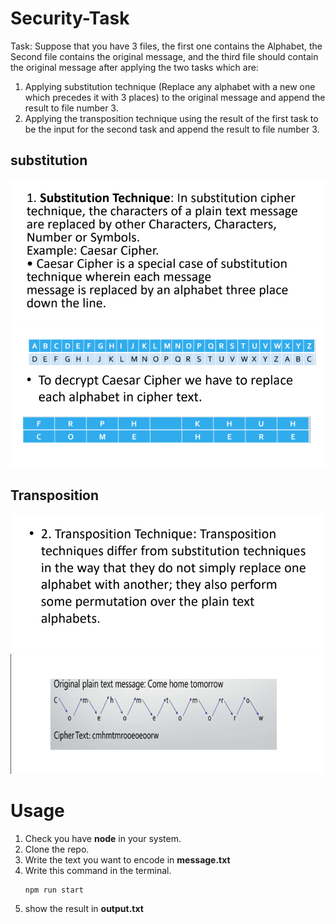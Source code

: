 # Security-Task

Task:
Suppose that you have 3 files, the first one contains the Alphabet, the Second file contains the original message, and the third file should contain the original message after applying the two tasks which are:
1. Applying substitution technique (Replace any alphabet with a new one which precedes it with 3 places) to the original message and append the result to file number 3.
2.  Applying the transposition technique using the result of the first task to be the input for the second task and append the result to file number 3.

## substitution
![](/public/df3bbb8af916b3250e4718ba9bdd436e9a3bbec939ba34e8ea5fc85fb751750b.png)
![](/public/52a7f7ade9b1030275227c76c4bbd2bf387e875255c3347ded08639e8c37cfea.png)


## Transposition
![](/public/f319c4b9cdbbe32f3376a9f524e25a39e335c16e50023f39ee0f5ee88270851f.png)
![](/public/a7dd0853cdac3ccf221f19a1d652f2a288ef2d1ff3b06bcf8cb557fd9c9995b9.png)



# Usage

1. Check you have **node** in your system.
2. Clone the repo.
3. Write the text you want to encode in **message.txt**
4. Write this command in the terminal.
    ```bash
    npm run start 
    ```
5. show the result in **output.txt**
    
    

